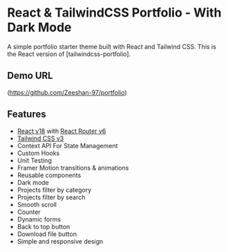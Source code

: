 # React & TailwindCSS Portfolio - With Dark Mode

A simple portfolio starter theme built with React and Tailwind CSS. This is the React version of [tailwindcss-portfolio].



## Demo URL

(https://github.com/Zeeshan-97/portfolio)



## Features

-   [React v18](https://reactjs.org) with [React Router v6](https://reactrouter.com)
-   [Tailwind CSS v3](https://tailwindcss.com)
-   Context API For State Management
-   Custom Hooks
-   Unit Testing
-   Framer Motion transitions & animations
-   Reusable components
-   Dark mode
-   Projects filter by category
-   Projects filter by search
-   Smooth scroll
-   Counter
-   Dynamic forms
-   Back to top button
-   Download file button
-   Simple and responsive design


